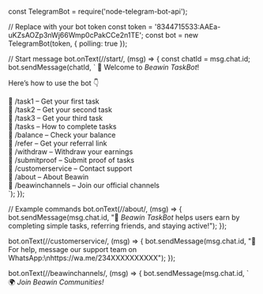 const TelegramBot = require('node-telegram-bot-api');

// Replace with your bot token
const token = '8344715533:AAEa-uKZsAOZp3nWj66Wmp0cPakCCe2n1TE';
const bot = new TelegramBot(token, { polling: true });

// Start message
bot.onText(/\/start/, (msg) => {
  const chatId = msg.chat.id;
  bot.sendMessage(chatId, `
👋 Welcome to *Beawin TaskBot*!

Here’s how to use the bot 👇

🔹 /task1 – Get your first task  
🔹 /task2 – Get your second task  
🔹 /task3 – Get your third task  
🔹 /tasks – How to complete tasks  
🔹 /balance – Check your balance  
🔹 /refer – Get your referral link  
🔹 /withdraw – Withdraw your earnings  
🔹 /submitproof – Submit proof of tasks  
🔹 /customerservice – Contact support  
🔹 /about – About Beawin  
🔹 /beawinchannels – Join our official channels  
`);
});

// Example commands
bot.onText(/\/about/, (msg) => {
  bot.sendMessage(msg.chat.id, "💼 *Beawin TaskBot* helps users earn by completing simple tasks, referring friends, and staying active!");
});

bot.onText(/\/customerservice/, (msg) => {
  bot.sendMessage(msg.chat.id, "💬 For help, message our support team on WhatsApp:\nhttps://wa.me/234XXXXXXXXXX");
});

bot.onText(/\/beawinchannels/, (msg) => {
  bot.sendMessage(msg.chat.id, `
🌍 *Join Beawin Communities!*
